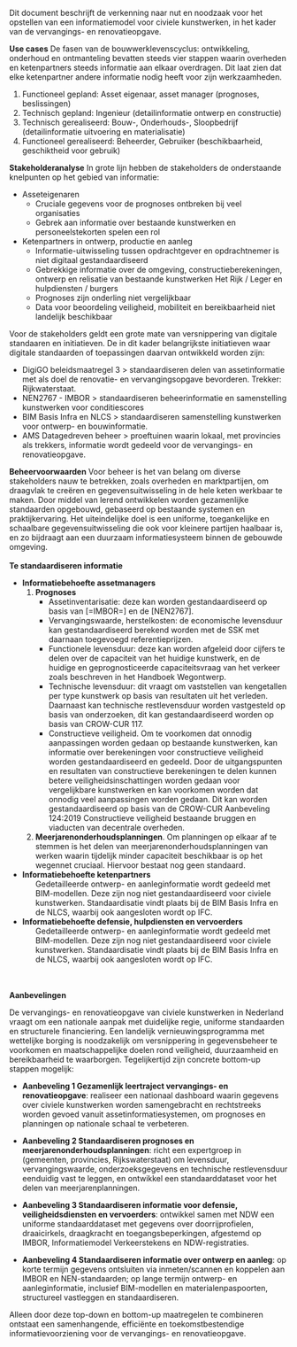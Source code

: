 Dit document beschrijft de verkenning naar nut en noodzaak voor het opstellen van een informatiemodel voor civiele kunstwerken, in het kader van de vervangings- en renovatieopgave.

**Use cases**
De fasen van de bouwwerklevenscyclus: ontwikkeling, onderhoud en ontmanteling bevatten steeds vier stappen waarin overheden en ketenpartners steeds informatie aan elkaar overdragen. Dit laat zien dat elke ketenpartner andere informatie nodig heeft voor zijn werkzaamheden. 

1. Functioneel gepland: Asset eigenaar, asset manager (prognoses, beslissingen)
2. Technisch gepland: Ingenieur (detailinformatie ontwerp en constructie)
3. Technisch gerealiseerd: Bouw-, Onderhouds-, Sloopbedrijf (detailinformatie uitvoering en materialisatie)
4. Functioneel gerealiseerd: Beheerder, Gebruiker (beschikbaarheid, geschiktheid voor gebruik)

**Stakeholderanalyse**
In grote lijn hebben de stakeholders de onderstaande knelpunten op het gebied van informatie:
* Asseteigenaren
  * Cruciale gegevens voor de prognoses ontbreken bij veel organisaties
  * Gebrek aan informatie over bestaande kunstwerken   en personeelstekorten spelen een rol
* Ketenpartners in ontwerp, productie en aanleg 
  * Informatie-uitwisseling tussen opdrachtgever en opdrachtnemer is niet digitaal gestandaardiseerd
  * Gebrekkige informatie over de omgeving, constructieberekeningen, ontwerp en relisatie van bestaande kunstwerken
Het Rijk /  Leger en hulpdiensten / burgers
  * Prognoses zijn onderling niet vergelijkbaar 
  * Data voor beoordeling veiligheid, mobiliteit en bereikbaarheid niet landelijk beschikbaar

Voor de stakeholders geldt een grote mate van versnippering van digitale standaaren en initiatieven. De in dit kader belangrijkste initiatieven waar digitale standaarden of toepassingen daarvan ontwikkeld worden zijn:

* DigiGO beleidsmaatregel 3 > standaardiseren delen van assetinformatie met als doel de renovatie- en vervangingsopgave bevorderen. Trekker: Rijkwaterstaat.
* NEN2767 - IMBOR > standaardiseren beheerinformatie en samenstelling kunstwerken voor conditiescores
* BIM Basis Infra en NLCS >  standaardiseren samenstelling kunstwerken voor ontwerp- en bouwinformatie. 
* AMS Datagedreven beheer > proeftuinen waarin lokaal, met provincies als trekkers, informatie wordt gedeeld voor de vervangings- en renovatieopgave. 

<b>Beheervoorwaarden</b>
Voor beheer is het van belang om diverse stakeholders nauw te betrekken, zoals overheden en marktpartijen, om draagvlak te creëren en gegevensuitwisseling in de hele keten werkbaar te maken. Door middel van lerend ontwikkelen worden gezamenlijke standaarden opgebouwd, gebaseerd op bestaande systemen en praktijkervaring. Het uiteindelijke doel is een uniforme, toegankelijke en schaalbare gegevensuitwisseling die ook voor kleinere partijen haalbaar is, en zo bijdraagt aan een duurzaam informatiesysteem binnen de gebouwde omgeving.
<br><br>
<b>Te standaardiseren informatie</b>

<ul><li><b>Informatiebehoefte assetmanagers</b>
<ol><li><b>Prognoses</b>
<ul><li>Assetinventarisatie: deze kan worden gestandaardiseerd op basis van [=IMBOR=] en de [NEN2767].
<li>Vervangingswaarde, herstelkosten: de economische levensduur kan gestandaardiseerd berekend worden met de SSK met daarnaan toegevoegd referentieprijzen.
<li>Functionele levensduur: deze kan worden afgeleid door cijfers te delen over de capaciteit van het huidige kunstwerk, en de huidige en geprognosticeerde capaciteitsvraag van het verkeer zoals beschreven in het Handboek Wegontwerp.
<li>Technische levensduur: dit vraagt om vaststellen van kengetallen per type kunstwerk op basis van resultaten uit het verleden. Daarnaast kan technische restlevensduur worden vastgesteld op basis van onderzoeken, dit kan gestandaardiseerd worden op basis van CROW-CUR 117.
<li>Constructieve veiligheid. Om te voorkomen dat onnodig aanpassingen worden gedaan op bestaande kunstwerken, kan informatie over berekeningen voor constructieve veiligheid worden gestandaardiseerd en gedeeld. Door de uitgangspunten en resultaten van constructieve berekeningen te delen kunnen betere veiligheidsinschattingen worden gedaan voor vergelijkbare kunstwerken en kan voorkomen worden dat onnodig veel aanpassingen worden gedaan. Dit kan worden gestandaardiseerd op basis van de CROW-CUR Aanbeveling 124:2019 Constructieve veiligheid bestaande bruggen en viaducten van decentrale overheden.
</ul>
<li><b>Meerjarenonderhoudsplanningen</b>. Om planningen op elkaar af te stemmen is het delen van meerjarenonderhoudsplanningen van werken waarin tijdelijk minder capaciteit beschikbaar is op het wegennet cruciaal. Hiervoor bestaat nog geen standaard.
</ol>
<li><b>Informatiebehoefte ketenpartners</b>
<ul>Gedetailleerde ontwerp- en aanleginformatie wordt gedeeld met BIM-modellen. Deze zijn nog niet gestandaardiseerd voor civiele kunstwerken. Standaardisatie vindt plaats bij de BIM Basis Infra en de NLCS, waarbij ook aangesloten wordt op IFC. 
</ul>
<li><b>Informatiebehoefte defensie, hulpdiensten en vervoerders</b>
<ul>Gedetailleerde ontwerp- en aanleginformatie wordt gedeeld met BIM-modellen. Deze zijn nog niet gestandaardiseerd voor civiele kunstwerken. Standaardisatie vindt plaats bij de BIM Basis Infra en de NLCS, waarbij ook aangesloten wordt op IFC. 
</ul>
</ul>
<br><br>
<b>Aanbevelingen</b>

De vervangings- en renovatieopgave van civiele kunstwerken in Nederland vraagt om een nationale aanpak met duidelijke regie, uniforme standaarden en structurele financiering. Een landelijk vernieuwingsprogramma met wettelijke borging is noodzakelijk om versnippering in gegevensbeheer te voorkomen en maatschappelijke doelen rond veiligheid, duurzaamheid en bereikbaarheid te waarborgen. Tegelijkertijd zijn concrete bottom-up stappen mogelijk: 

* <b>Aanbeveling 1 Gezamenlijk leertraject vervangings- en renovatieopgave</b>: realiseer een nationaal dashboard waarin gegevens over civiele kunstwerken worden samengebracht en rechtstreeks worden gevoed vanuit assetinformatiesystemen, om prognoses en planningen op nationale schaal te verbeteren.

* <b>Aanbeveling 2 Standaardiseren prognoses en meerjarenonderhoudsplanningen</b>: richt een expertgroep in (gemeenten, provincies, Rijkswaterstaat) om levensduur, vervangingswaarde, onderzoeksgegevens en technische restlevensduur eenduidig vast te leggen, en ontwikkel een standaarddataset voor het delen van meerjarenplanningen.

* <b>Aanbeveling 3 Standaardiseren informatie voor defensie, veiligheidsdiensten en vervoerders</b>: ontwikkel samen met NDW een uniforme standaarddataset met gegevens over doorrijprofielen, draaicirkels, draagkracht en toegangsbeperkingen, afgestemd op IMBOR, Informatiemodel Verkeerstekens en NDW-registraties.

* <b>Aanbeveling 4 Standaardiseren informatie over ontwerp en aanleg</b>: op korte termijn gegevens ontsluiten via inmeten/scannen en koppelen aan IMBOR en NEN-standaarden; op lange termijn ontwerp- en aanleginformatie, inclusief BIM-modellen en materialenpaspoorten, structureel vastleggen en standaardiseren.

Alleen door deze top-down en bottom-up maatregelen te combineren ontstaat een samenhangende, efficiënte en toekomstbestendige informatievoorziening voor de vervangings- en renovatieopgave.
